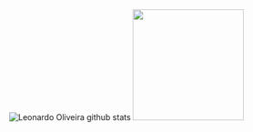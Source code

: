 <div align="center">  
  <img src="https://github-readme-stats.vercel.app/api?username=ydragonz&show_icons=true&count_private=true&hide_border=flase&theme=tokyonight" alt="Leonardo Oliveira github stats" /> 
  <img height="195px" src="https://github-readme-stats.vercel.app/api/top-langs/?username=ydragonz&layout=compact&hide_border=false&theme=tokyonight" />
</div>
